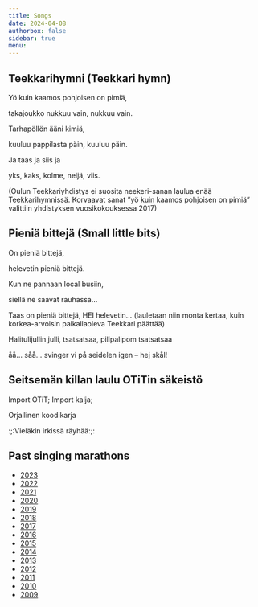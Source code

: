 ```yaml
---
title: Songs
date: 2024-04-08
authorbox: false
sidebar: true
menu:
---
```


## Teekkarihymni (Teekkari hymn)

Yö kuin kaamos pohjoisen on pimiä,

takajoukko nukkuu vain, nukkuu vain.

Tarhapöllön ääni kimiä,

kuuluu pappilasta päin, kuuluu päin.

Ja taas ja siis ja

yks, kaks, kolme, neljä, viis.

(Oulun Teekkariyhdistys ei suosita neekeri-sanan laulua enää Teekkarihymnissä. Korvaavat sanat ”yö kuin kaamos pohjoisen on pimiä” valittiin yhdistyksen vuosikokouksessa 2017)

## Pieniä bittejä (Small little bits)

On pieniä bittejä,

helevetin pieniä bittejä.

Kun ne pannaan local busiin,

siellä ne saavat rauhassa…

Taas on pieniä bittejä, HEI helevetin… (lauletaan niin monta kertaa, kuin korkea-arvoisin paikallaoleva Teekkari päättää)

Halitulijullin julli, tsatsatsaa, pilipalipom tsatsatsaa

åå… såå… svinger vi på seidelen igen – hej skål!

## Seitsemän killan laulu OTiTin säkeistö  
Import OTiT; Import kalja;  

Orjallinen koodikarja  

:;:Vieläkin irkissä räyhää:;:

## Past singing marathons
- [2023](./laulumaraton2023)
- [2022](./laulumaraton2022)
- [2021](./laulumaraton2021)
- [2020](./laulumaraton2020)
- [2019](./laulumaraton2019)
- [2018](./laulumaraton2018)
- [2017](./laulumaraton2017)
- [2016](./laulumaraton2016)
- [2015](./laulumaraton2015)
- [2014](./laulumaraton2014)
- [2013](./laulumaraton2013)
- [2012](./laulumaraton2012)
- [2011](./laulumaraton2011)
- [2010](./laulumaraton2010)
- [2009](./laulumaraton2009)
